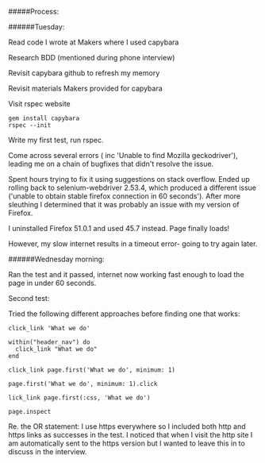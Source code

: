 #####Process:

######Tuesday:


Read code I wrote at Makers where I used capybara

Research BDD (mentioned during phone interview)

Revisit capybara github to refresh my memory

Revisit materials Makers provided for capybara

Visit rspec website


```
gem install capybara
rspec --init
```

Write my first test, run rspec.


Come across several errors ( inc 'Unable to find Mozilla geckodriver'), leading me on a chain of bugfixes that didn't resolve the issue.


Spent hours trying to fix it using suggestions on stack overflow. Ended up rolling back to selenium-webdriver 2.53.4, which produced a different issue ('unable to obtain stable firefox connection in 60 seconds'). After more sleuthing I determined that it was probably an issue with my version of Firefox.


I uninstalled Firefox 51.0.1 and used 45.7 instead. Page finally loads!


However, my slow internet results in a timeout error- going to try again later.


######Wednesday morning:

Ran the test and it passed, internet now working fast enough to load the page in under 60 seconds.


Second test:


Tried the following different approaches before finding one that works:

```
click_link 'What we do'
```

```
within("header_nav") do
  click_link "What we do"
end
```

```
click_link page.first('What we do', minimum: 1)
```

```
page.first('What we do', minimum: 1).click
```

```
lick_link page.first(:css, 'What we do')
```

```
page.inspect
```

Re. the OR statement: I use https everywhere so I included both http and https links as successes in the test. I noticed that when I visit the http site I am automatically sent to the https version but I wanted to leave this in to discuss in the interview.
